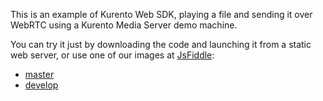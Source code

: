This is an example of Kurento Web SDK, playing a file and sending it over WebRTC
using a Kurento Media Server demo machine.

You can try it just by downloading the code and launching it from a static web
server, or use one of our images at [JsFiddle](http://jsfiddle.net/):

* [master](http://jsfiddle.net/gh/get/library/pure/kurento/kws-media-api/contents/example/PlayerEndpoint-WebRtcEndpoint_2)
* [develop](http://jsfiddle.net/gh/get/library/pure/kurento/kws-media-api/contents/example/PlayerEndpoint-WebRtcEndpoint_2?ref=develop)
